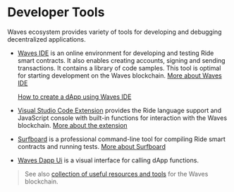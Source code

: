 # Developer Tools

Waves ecosystem provides variety of tools for developing and debugging decentralized applications.

* [Waves IDE](https://ide.wavesplatform.com/) is an online environment for developing and testing Ride smart contracts. It also enables creating accounts, signing and sending transactions. It contains a library of code samples. This tool is optimal for starting development on the Waves blockchain. [More about Waves IDE](/en/building-apps/smart-contracts/tools/waves-ide)

   [How to create a dApp using Waves IDE](/en/building-apps/smart-contracts/writing-dapps)

* [Visual Studio Code Extension](https://github.com/wavesplatform/ride-vscode) provides the Ride language support and JavaScript console with built-in functions for interaction with the Waves blockchain. [More about the extension](/en/building-apps/smart-contracts/tools/ride-vscode)

* [Surfboard](https://www.npmjs.com/package/@waves/surfboard) is a professional command-line tool for compiling Ride smart contracts and running tests. [More about Surfboard](/en/building-apps/smart-contracts/tools/surfboard)

* [Waves Dapp Ui](https://waves-dapp.com/) is a visual interface for calling dApp functions.

> See also [collection of useful resources and tools](https://github.com/msmolyakov/awesome-waves) for the Waves blockchain.
